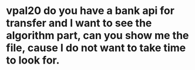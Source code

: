 vpal20
do you have a bank api for transfer and I want to see the algorithm part, can you show me the file, cause I do not want to take time to look for.
======

